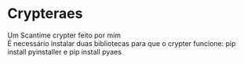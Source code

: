 # Crypteraes
Um Scantime crypter feito por mim
<br>
É necessário instalar duas bibliotecas para que o crypter funcione:
pip install pyinstaller e pip install pyaes
